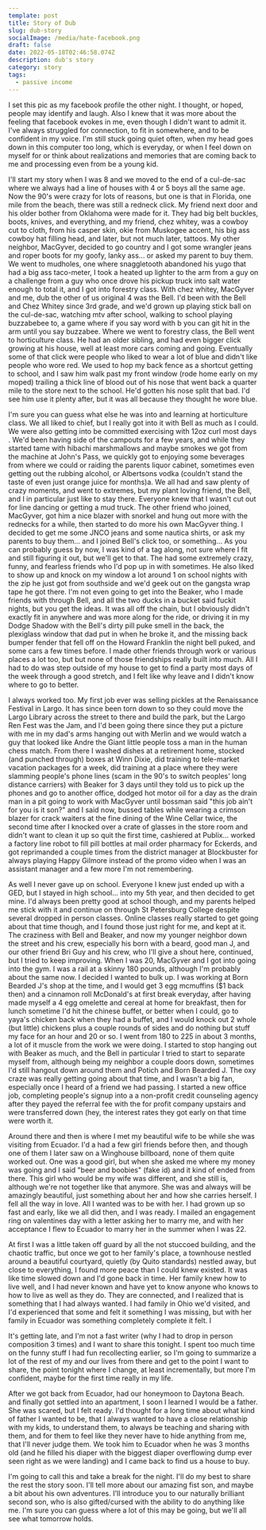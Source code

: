 ```yaml
---
template: post
title: Story of Dub
slug: dub-story
socialImage: /media/hate-facebook.png
draft: false
date: 2022-05-18T02:46:58.074Z
description: dub's story
category: story
tags:
  - passive income
---
```

I set this pic as my facebook profile the other night. I thought, or hoped, people may identify and laugh. Also I knew that it was more about the feeling that facebook evokes in me, even though I didn't want to admit it. I've always struggled for connection, to fit in somewhere, and to be confident in my voice. I'm still stuck going quiet often, when my head goes down in this computer too long, which is everyday, or when I feel down on myself for or think about realizations and memories that are coming back to me and processing even from be a young kid. 

I'll start my story when I was 8 and we moved to the end of a cul-de-sac where we always had a line of houses with 4 or 5 boys all the same age. Now the 90's were crazy for lots of reasons, but one is that in Florida, one mile from the beach, there was still a redneck click. My friend next door and his older bother from Oklahoma were made for it. They had big belt buckles, boots, knives, and everything, and my friend, chez whitey, was a cowboy cut to cloth, from his casper skin, okie from Muskogee accent, his big ass cowboy hat filling head, and later, but not much later, tattoos. My other neighbor, MacGyver, decided to go country and I got some wrangler jeans and roper boots for my goofy, lanky ass... or asked my parent to buy them. We went to mudholes, one where snaggletooth abandoned his yugo that had a big ass taco-meter, I took a heated up lighter to the arm from a guy on a challenge from a guy who once drove his pickup truck into salt water enough to total it,  and I got into forestry class. With chez whitey, MacGyver and me, dub the other of us original 4 was the Bell. I'd been with the Bell and Chez Whitey since 3rd grade, and we'd grown up playing stick ball on the cul-de-sac, watching mtv after school, walking to school playing buzzabebee to, a game where if you say word with b you can git hit in the arm until you say buzzabee. Where we went to forestry class, the Bell went to horticulture class. He had an older sibling, and had even bigger click growing at his house, well at least more cars coming and going. Eventually some of that click were people who liked to wear a lot of blue and didn't like people who wore red. We used to hop my back fence as a shortcut getting to school, and I saw him walk past my front window (rode home early on my moped) trailing a thick line of blood out of his nose that went back a quarter mile to the store next to the school. He'd gotten his nose split that bad. I'd see him use it plenty after, but it was all because they thought he wore blue. 

I'm sure you can guess what else he was into and learning at horticulture class. We all liked to chief, but I really got into it with Bell as much as I could. We were also getting into be committed exercising with 12oz curl most days . We'd been having side of the campouts for a few years, and while they started tame with hibachi marshmallows and maybe smokes we got from the machine at John's Pass, we quickly got to enjoying some beverages from where we could or raiding the parents liquor cabinet, sometimes even getting out the rubbing alcohol, or Albertsons vodka (couldn't stand the taste of even just orange juice for months)a. We all had and saw plenty of crazy moments, and went to extremes, but my plant loving friend, the Bell, and I in particular just like to stay there. Everyone knew that I wasn't cut out for line dancing or getting a mud truck. The other friend who joined, MacGyver, got him a nice blazer with snorkel and hung out more with the rednecks for a while, then started to do more his own MacGyver thing. I decided to get me some JNCO jeans and some nautica shirts, or ask my parents to buy them... and I joined Bell's click too, or something... As you can probably guess by now, I was kind of a tag along, not sure where I fit and still figuring it out, but we'll get to that. The  had some extremely crazy, funny, and fearless friends who I'd pop up in with sometimes.  He also liked to show up and knock on my window a lot around 1 on school nights with the zip he just got from southside and we'd geek out on the gangsta wrap tape he got there. I'm not even going to get into the Beaker, who I made friends with through Bell, and all the two ducks in a bucket said fuckit nights, but you get the ideas. It was all off the chain, but I obviously didn't exactly fit in anywhere and was more along for the ride, or driving it in my Dodge Shadow with the Bell's dirty pill puke smell in the back, the plexiglass window that dad put in when he broke it, and the missing back bumper fender that fell off on the Howard Franklin the night bell puked, and some cars a few times before. I made other friends through work or various places a lot too, but but none of those friendships really built into much. All I had to do was step outside of my house to get to find a party most days of the week through a good stretch, and I felt like why leave and I didn't know where to go to better. 

I always worked too. My first job ever was selling pickles at the Renaissance Festival in Largo. It has since been torn down to so they could move the Largo Library across the street to there and build the park, but the Largo Ren Fest was the Jam, and I'd been going there since they put a picture with me in my dad's arms hanging out with Merlin and we would watch a guy that looked like Andre the Giant little people toss a man in the human chess match. From there I washed dishes at a retirement home, stocked (and punched through) boxes at Winn Dixie, did training to tele-market vacation packages for a week, did training at a place where they were slamming people's phone lines (scam in the 90's to switch peoples' long distance carriers) with Beaker for 3 days until they told us to pick up the phones and go to another office, dodged hot motor oil for a day as the drain man in a pit going to work with MacGyver until bossman said "this job ain't for you is it son?" and I said now, bussed tables while wearing a crimson blazer for crack waiters at the fine dining of the Wine Cellar twice, the second time after I knocked over a crate of glasses in the store room and didn't want to clean it up so quit the first time, cashiered at Publix... worked a factory line robot to fill pill bottles at mail order pharmacy for Eckerds, and got reprimanded a couple times from the district manager at Blockbuster for always playing Happy Gilmore instead of the promo video when I was an assistant manager and a few more I'm not remembering. 

As well I never gave up on school. Everyone I knew just ended up with a GED, but I stayed in high school... into my 5th year, and then decided to get mine. I'd always been pretty good at school though, and my parents helped me stick with it and continue on through St Petersburg College despite several dropped in person classes. Online classes really started to get going about that time though, and I found those just right for me, and kept at it. The craziness with Bell and Beaker, and now my younger neighbor down the street and his crew, especially his born with a beard, good man J, and our other friend Bri Guy and his crew, who I'll give a shout here,  continued, but I tried to keep improving. When I was 20, MacGyver and I got into going into the gym. I was a rail at a skinny 180 pounds, although I'm probably about the same now. I decided I wanted to bulk up. I was working at Born Bearded J's shop at the time, and I would get 3 egg mcmuffins ($1 back then) and a cinnamon roll McDonald's at first break everyday, after having made myself a 4 egg omelette and cereal at home for breakfast, then for lunch sometime I'd hit the chinese buffet, or better when I could, go to yaya's chicken back when they had a buffet, and I would knock out 2 whole (but little) chickens plus a couple rounds of sides and do nothing but stuff my face for an hour and 20 or so. I went from 180 to 225 in about 3 months, a lot of it muscle from the work we were doing. I started to stop hanging out with Beaker as much, and the Bell in particular I tried to start to separate myself from, although being my neighbor a couple doors down, sometimes I'd still hangout down around them and Potich and Born Bearded J. The oxy craze was really getting going about that time, and I wasn't a big fan, especially once I heard of a friend we had passing. I started a new office job, completing people's signup into a a non-profit credit counseling agency after they payed the referral fee with the for profit company upstairs and were transferred down (hey, the interest rates they got early on that time were worth it. 

Around there and then is where I met my beautiful wife to be while she was visiting from Ecuador. I'd a had a few girl friends before then, and though one of them I later saw on a Winghouse billboard, none of them quite worked out. One was a good girl, but when she asked me where my money was going and I said "beer and boobies" (fake id) and it kind of ended from there. This girl who would be my wife was different, and she still is, although we're not together like that anymore. She was and always will be amazingly beautiful, just something about her and how she carries herself. I fell all the way in love. All I wanted was to be with her. I had grown up so fast and early, like we all did then, and I was ready. I mailed an engagement ring on valentines day with a letter asking her to marry me, and with her acceptance I flew to Ecuador to marry her in the summer when I was 22. 

At first I was a little taken off guard by all the not stuccoed building, and the chaotic traffic, but once we got to her family's place, a townhouse nestled around a beautiful courtyard, quietly (by Quito standards) nestled away, but close to everything, I found more peace than I could knew existed. It was like time slowed down and I'd gone back in time. Her family knew how to live well, and I had never known and have yet to know anyone who knows to how to live as well as they do. They are connected, and I realized that is something that I had always wanted. I had family in Ohio we'd visited, and I'd experienced that some and felt it something I was missing, but with her family in Ecuador was something completely complete it felt. I

It's getting late,  and I'm not a fast writer (why I had to drop in person composition 3 times) and I want to share this tonight. I spent too much time on the funny stuff I had fun recollecting earlier, so I'm going to summarize a lot of the rest of my and our lives from there and get to the point I want to share, the point tonight where I change, at least incrementally, but more I'm confident, maybe for the first time really in my life. 

After we got back from Ecuador, had our honeymoon to Daytona Beach. and finally got settled into an apartment, I soon I learned I would be a father. She was scared, but I felt ready. I'd thought for a long time about what kind of father I wanted to be, that I always wanted to have a close relationship with my kids, to understand them, to always be teaching and sharing with them, and for them to feel like they never have to hide anything from me, that I'll never judge them. We took him to Ecuador when he was 3 months old (and he filled his diaper with the biggest diaper overflowing dump ever seen right as we were landing) and I came back to find us a house to buy. 

I'm going to call this and take a break for the night. I'll do my best to share the rest the story soon. I'll tell more about our amazing fist son, and maybe a bit about his own adventures. I'll introduce you to our naturally brilliant second son, who is also gifted/cursed with the ability to do anything like me. I'm sure you can guess where a lot of this may be going, but we'll all see what tomorrow holds.